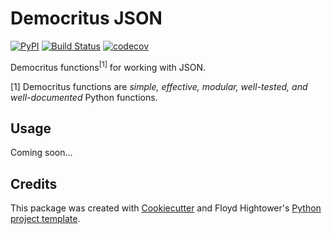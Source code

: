 # Democritus JSON

[![PyPI](https://img.shields.io/pypi/v/democritus-json.svg)](https://pypi.python.org/pypi/democritus-json)
[![Build Status](https://travis-ci.com/democritus-project/democritus-json.svg?branch=main)](https://travis-ci.com/democritus-project/democritus-json)
[![codecov](https://codecov.io/gh/democritus-project/democritus-json/branch/main/graph/badge.svg?token=V0WOIXRGMM)](https://codecov.io/gh/democritus-project/democritus-json)

Democritus functions<sup>[1]</sup> for working with JSON.

[1] Democritus functions are <i>simple, effective, modular, well-tested, and well-documented</i> Python functions.

## Usage

Coming soon...

## Credits

This package was created with [Cookiecutter](https://github.com/audreyr/cookiecutter) and Floyd Hightower's [Python project template](https://github.com/fhightower-templates/python-project-template).
